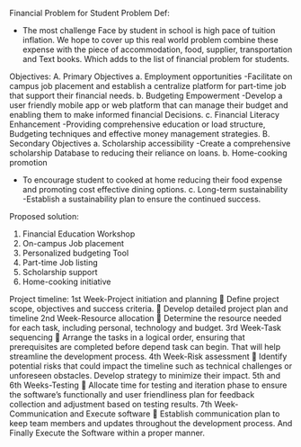 Financial Problem for Student
Problem Def:
- The most challenge Face by student in school is high pace of tuition inflation. We
hope to cover up this real world problem combine these expense with the piece of
accommodation, food, supplier, transportation and Text books. Which adds to the list of
financial problem for students.

Objectives:
A. Primary Objectives
  a. Employment opportunities
    -Facilitate on campus job placement and establish a centralize platform for
     part-time job that support their financial needs.
  b. Budgeting Empowerment
    -Develop a user friendly mobile app or web platform that can manage their
     budget and enabling them to make informed financial Decisions.
  c. Financial Literacy Enhancement
   -Providing comprehensive education or load structure, Budgeting
    techniques and effective money management strategies.
B. Secondary Objectives
  a. Scholarship accessibility
    -Create a comprehensive scholarship Database to reducing their reliance on
     loans.
  b. Home-cooking promotion
   - To encourage student to cooked at home reducing their food expense and
     promoting cost effective dining options.
  c. Long-term sustainability
   -Establish a sustainability plan to ensure the continued success.

  Proposed solution:
1. Financial Education Workshop
2. On-campus Job placement
3. Personalized budgeting Tool
4. Part-time Job listing
5. Scholarship support
6. Home-cooking initiative

Project timeline:
1st Week-Project initiation and planning
     Define project scope, objectives and success criteria.
     Develop detailed project plan and timeline
2nd Week-Resource allocation
     Determine the resource needed for each task, including personal, technology and
      budget.
3rd Week-Task sequencing
     Arrange the tasks in a logical order, ensuring that prerequisites are completed
      before depend task can begin. That will help streamline the development process.
4th Week-Risk assessment
     Identify potential risks that could impact the timeline such as technical challenges
      or unforeseen obstacles. Develop strategy to minimize their impact.
5th and 6th Weeks-Testing
     Allocate time for testing and iteration phase to ensure the software’s functionally
      and user friendliness plan for feedback collection and adjustment based on testing
      results.
7th Week-Communication and Execute software
     Establish communication plan to keep team members and updates throughout the
      development process. And Finally Execute the Software within a proper manner.
